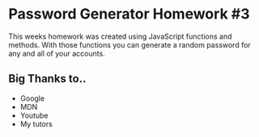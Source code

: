 # Password Generator Homework #3

This weeks homework was created using JavaScript functions and methods. With those functions you can generate a random password for any and all of your accounts. 


## Big Thanks to..
- Google
- MDN
- Youtube
- My tutors